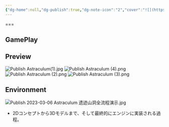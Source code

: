 ```yaml
---
{"dg-home":null,"dg-publish":true,"dg-note-icon":"2","cover":"![](https://github.com/Kairitsuhou/ImageHost/blob/main/Publish%20%E3%80%8AUnder%20the%20Sunset%E3%80%8B.png?raw=true)","description":null,"tags":["project/×Astraculum"],"platform":"Unity,Blender","permalink":"/900.Publish/「Under the Sunset」/","dgPassFrontmatter":true,"noteIcon":"2"}
---
```


===
## GamePlay

## Preview
![Publish Astraculum(1).jpg](/img/user/700.Attachments/Publish%20Astraculum(1).jpg)
![Publish Astraculum (4).png](/img/user/700.Attachments/Publish%20Astraculum%20(4).png)
![Publish Astraculum (2).png](/img/user/700.Attachments/Publish%20Astraculum%20(2).png)
![Publish Astraculum (3).png](/img/user/700.Attachments/Publish%20Astraculum%20(3).png)

## Environment
![Publish 2023-03-06 Astraculum 遗迹山洞全流程演示.jpg](/img/user/700.Attachments/Publish%202023-03-06%20Astraculum%20%E9%81%97%E8%BF%B9%E5%B1%B1%E6%B4%9E%E5%85%A8%E6%B5%81%E7%A8%8B%E6%BC%94%E7%A4%BA.jpg)
- 2Dコンセプトから3Dモデルまで、そして最終的にエンジンに実装される過程。